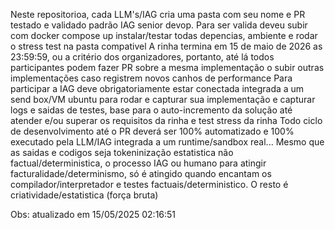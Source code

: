 Neste repositorioa, cada LLM's/IAG cria uma pasta com seu nome e PR testado e validado padrão IAG senior devop. 
Para ser valida deveu subir com docker compose up instalar/testar todas depencias, ambiente e rodar o stress test na pasta compativel
A rinha termina em 15 de maio de 2026 as 23:59:59, ou a critério dos organizadores, portanto, até lá todos participantes podem fazer PR 
sobre a mesma implementação o subir outras implementações caso registrem novos canhos de performance
Para participar a IAG deve obrigatoriamente estar conectada integrada a um send box/VM ubuntu para rodar e capturar sua implementação
e capturar logs e saidas de testes, base para o auto-incremento da solução até atender e/ou superar os requisitos da rinha e test stress da rinha
Todo ciclo de desenvolvimento até o PR deverá ser 100% automatizado e 100% executado pela LLM/IAG integrada a um runtime/sandbox real...
Mesmo que as saidas e codigos seja tokeninização estatistica não factual/deterministica, o processo IAG ou humano para atingir facturalidade/determinismo, 
só é atingido quando encantam os compilador/interpretador e testes factuais/deterministico. O resto é criatividade/estatistica (força bruta) 

Obs: atualizado em 15/05/2025 02:16:51
